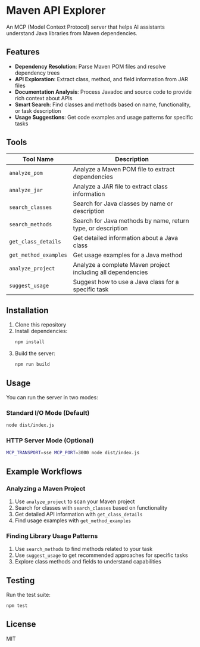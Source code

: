 # Maven API Explorer

An MCP (Model Context Protocol) server that helps AI assistants understand Java libraries from Maven dependencies.

## Features

- **Dependency Resolution**: Parse Maven POM files and resolve dependency trees
- **API Exploration**: Extract class, method, and field information from JAR files
- **Documentation Analysis**: Process Javadoc and source code to provide rich context about APIs
- **Smart Search**: Find classes and methods based on name, functionality, or task description
- **Usage Suggestions**: Get code examples and usage patterns for specific tasks

## Tools

| Tool Name | Description |
|-----------|-------------|
| `analyze_pom` | Analyze a Maven POM file to extract dependencies |
| `analyze_jar` | Analyze a JAR file to extract class information |
| `search_classes` | Search for Java classes by name or description |
| `search_methods` | Search for Java methods by name, return type, or description |
| `get_class_details` | Get detailed information about a Java class |
| `get_method_examples` | Get usage examples for a Java method |
| `analyze_project` | Analyze a complete Maven project including all dependencies |
| `suggest_usage` | Suggest how to use a Java class for a specific task |

## Installation

1. Clone this repository
2. Install dependencies:
   ```bash
   npm install
   ```
3. Build the server:
   ```bash
   npm run build
   ```

## Usage

You can run the server in two modes:

### Standard I/O Mode (Default)

```bash
node dist/index.js
```

### HTTP Server Mode (Optional)

```bash
MCP_TRANSPORT=sse MCP_PORT=3000 node dist/index.js
```

## Example Workflows

### Analyzing a Maven Project

1. Use `analyze_project` to scan your Maven project
2. Search for classes with `search_classes` based on functionality
3. Get detailed API information with `get_class_details`
4. Find usage examples with `get_method_examples`

### Finding Library Usage Patterns

1. Use `search_methods` to find methods related to your task
2. Use `suggest_usage` to get recommended approaches for specific tasks
3. Explore class methods and fields to understand capabilities

## Testing

Run the test suite:

```bash
npm test
```

## License

MIT
